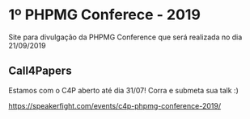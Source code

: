 # 1º PHPMG Conferece - 2019

Site para divulgação da PHPMG Conference que será realizada no dia 21/09/2019

## Call4Papers

Estamos com o C4P aberto até dia 31/07! Corra e submeta sua talk :)

https://speakerfight.com/events/c4p-phpmg-conference-2019/